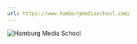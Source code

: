 ```yaml
---
url: https://www.hamburgmediaschool.com/
---
```


![Hamburg Media School](/img/supporter/hamburg-media-school.jpg)
